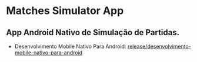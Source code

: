 # Matches Simulator App
## App Android Nativo de Simulação de Partidas.
  - Desenvolvimento Mobile Nativo Para Android:
         [release/desenvolvimento-mobile-nativo-para-android](https://github.com/EvelynBerto/matches-simulator-app.git)
